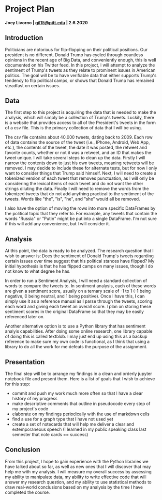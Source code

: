 # Project Plan
#### Joey Livorno | gil15@pitt.edu | 2.6.2020

## Introduction
Politicians are notorious for flip-flopping on their political positions. Our president is no different. Donald Trump has cycled through countless opinions in the recent age of Big Data, and conveniently enough, this is well documented on his Twitter feed. In this project, I will attempt to analyze the sentiment of Trump's tweets as they relate to prominent issues in American politics. The goal will be to have verifiable data that either supports Trump's tendency to flip political camps, or shows that Donald Trump has remained steadfast on certain issues.

## Data
The first step to this project is acquiring the data that is needed to make the analysis, which will simply be a collection of Trump's tweets. Luckily, there is a website that provides access to all of the President's tweets in the form of a csv file. This is the primary collection of data that I will be using.

The csv file contains about 40,000 tweets, dating back to 2009. Each row of data contains the source of the tweet (i.e., IPhone, Android, Web App, etc.), the contents of the tweet, the date it was posted, the retweet and favorite counts, whether or not it was a retweet, and an ID that makes the tweet unique. I will take several steps to clean up the data. Firstly I will narrow the contents down to just his own tweets, meaning retweets will be removed. I may decide to include these for alternate tests, but for now I only want to consider things that Trump said himself. Next, I will need to create a tokenized version of each tweet that removes punctuation, as I will only be considering the lexical items of each tweet and do not want the other strings diluting the data. Finally I will need to remove the words from the tokenized tweets that do not add anything practical to the sentiment of the tweets. Words like "the", "is", "he", and "she" would all be removed.

I also have the option of moving the rows into more specific DataFrames by the political topic that they refer to. For example, any tweets that contain the words "Russia" or "Putin" might be put into a single DataFrame. I'm not sure if this will add any convenience, but I will consider it.

## Analysis
At this point, the data is ready to be analyzed. The research question that I wish to answer is: Does the sentiment of Donald Trump's tweets regarding certain issues over time suggest that his political stances have flipped? My initial hypothesis is that he has flipped camps on many issues, though I do not know to what degree he has.

In order to run a Sentiment Analysis, I will need a standard collection of words to compare the tweets to. In sentiment analysis, each of these words are given a sentiment score, usually on a ternary scale of -1 to 1 (-1 being negative, 0 being neutral, and 1 being positive). Once I have this, I can simply use it as a reference manual as I parse through the tweets, scoring each word and giving each tweet an overall score. I plan on storing these sentiment scores in the original DataFrame so that they may be easily referenced later on.

Another alternative option is to use a Python library that has sentiment analyis capabilities. After doing some online research, one library capable of doing this is called textblob. I may just end up using this as a backup reference to make sure my own code is functional, as I think that using a library to do all the work for me defeats the purpose of the assignment.

## Presentation
The final step will be to arrange my findings in a clean and orderly jupyter notebook file and present them. Here is a list of goals that I wish to achieve for this step:
- commit and push my work much more often so that I have a clear history of my progress
- make descriptive comments that outline in pseudocode every step of my project's code
- elaborate on my findings periodically with the use of markdown cells
- find a use for a graph type that I have not used yet
- create a set of notecards that will help me deliver a clear and extemporaneous speech (I learned in my public speaking class last semester that note cards == success)

## Conclusion
From this project, I hope to gain experience with the Python libraries we have talked about so far, as well as new ones that I will discover that may help me with my analysis. I will measure my overall success by assessing my ability to manipulate data, my ability to write effective code that will answer my research question, and my ability to use statistical methods to draw real-world conclusions based on my analysis by the time I have completed the course.
